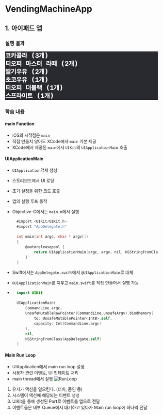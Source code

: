 # VendingMachineApp

## 1. 아이패드 앱
### 실행 결과
![result1](./images/vending1.png)
### 학습 내용
#### main Function
- iOS의 시작점은 `main`
- 직접 만들지 않아도 XCode에서 `main` 기본 제공
- XCode에서 제공된 `main`에서 `UIKit`의 `UIApplicationMain` 호출

#### UIApplicationMain
- `UIApplication`객체 생성
- 스토리보드에서 UI 로딩
- 초기 설정을 위한 코드 호출
- 앱의 실행 루프 동작
- Objective-C에서는 `main.m`에서 실행
  ``` objectivec
	#import <UIKit/UIKit.h>
	#import "AppDelegate.h"
	
	int main(int argc, char * argv[])
	{
    	@autoreleasepool {
        	return UIApplicationMain(argc, argv, nil, NSStringFromClass([AppDelegate class]));
    	}
	}
  ```

- Swift에서는 `AppDelegate.swift`에서 `@UIApplicationMain`로 대체
- `@UIApplicationMain`를 지우고 `main.swift`를 직접 만들어서 실행 가능
- ``` swift
	import UIKit
	
	UIApplicationMain(
		CommandLine.argc,
    	UnsafeMutableRawPointer(CommandLine.unsafeArgv).bindMemory(
            to: UnsafeMutablePointer<Int8>.self,
            capacity: Int(CommandLine.argc)
      	),
    	nil,
    	NSStringFromClass(AppDelegate.self)
	)
  ```
  
#### Main Run Loop
- UIApplication에서 main run loop 설정 
- 사용자 관련 이벤트, UI 업데이트 처리
- main thread에서 실행
![RunLoop](./images/runLoop.png)

1. 유저가 액션을 일으킨다. (터치, 줌인 등)
2. 시스템이 액션에 해당되는 이벤트 생성
3. UIKit을 통해 생성된 Port로 이벤트를 앱으로 전달
4. 이벤트들은 내부 Queue에서 대기하고 있다가 Main run loop에 하나씩 전달